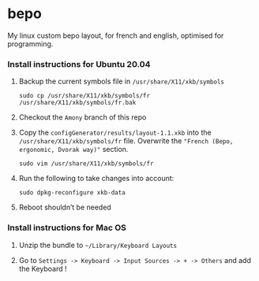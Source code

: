 # bepo
My linux custom bepo layout, for french and english, optimised for programming.

### Install instructions for Ubuntu 20.04

1. Backup the current symbols file in `/usr/share/X11/xkb/symbols`

    ```
    sudo cp /usr/share/X11/xkb/symbols/fr /usr/share/X11/xkb/symbols/fr.bak
    ```
1. Checkout the `Amony` branch of this repo

1. Copy the `configGenerator/results/layout-1.1.xkb` into the `/usr/share/X11/xkb/symbols/fr` file.
    Overwrite the `"French (Bepo, ergonomic, Dvorak way)"` section.

    ```
    sudo vim /usr/share/X11/xkb/symbols/fr
    ```
    
1. Run the following to take changes into account:

    ```
    sudo dpkg-reconfigure xkb-data
    ```

1. Reboot shouldn’t be needed

### Install instructions for Mac OS

1. Unzip the bundle to `~/Library/Keyboard Layouts`

1. Go to `Settings -> Keyboard -> Input Sources -> + -> Others` and add the Keyboard !
